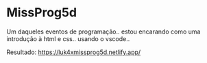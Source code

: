 # MissProg5d
Um daqueles eventos de programação.. estou encarando como uma introdução à html e css..
usando o vscode..

Resultado: https://luk4xmissprog5d.netlify.app/
